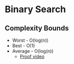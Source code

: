 # Binary Search 

##  Complexity Bounds
* Worst   - O(log(n))
* Best    - O(1) 
* Average - O(log(n))
  * [Proof video](https://www.youtube.com/watch?v=T2sFYY-fT5o)
